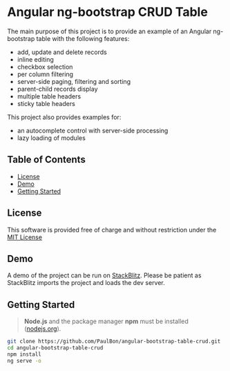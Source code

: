 # Angular ng-bootstrap CRUD Table

The main purpose of this project is to provide an example of an Angular ng-bootstrap table with the following features:

- add, update and delete records
- inline editing
- checkbox selection
- per column filtering
- server-side paging, filtering and sorting
- parent-child records display
- multiple table headers
- sticky table headers

This project also provides examples for:

- an autocomplete control with server-side processing
- lazy loading of modules

## Table of Contents

* [License](#license)
* [Demo](#demo)
* [Getting Started](#getting-started)

## License

This software is provided free of charge and without restriction under the [MIT License](LICENSE.md)

## Demo

A demo of the project can be run on [StackBlitz](https://stackblitz.com/github/PaulBon/angular-bootstrap-table-crud). Please be patient as StackBlitz imports the project and loads the dev server.

## Getting Started

> **Node.js** and the package manager **npm** must be installed ([nodejs.org](https://nodejs.org/en/)).

```bash
git clone https://github.com/PaulBon/angular-bootstrap-table-crud.git
cd angular-bootstrap-table-crud
npm install
ng serve -o
```

